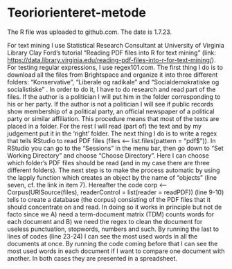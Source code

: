 # Teoriorienteret-metode

The R file was uploaded to github.com. The date is 1.7.23.

For text mining I use Statistical Research Consultant at University of Virginia Library Clay Ford’s tutorial “Reading PDF files into R for text mining” (link: https://data.library.virginia.edu/reading-pdf-files-into-r-for-text-mining/). For testing regular expressions, I use regex101.com. The first thing I do is to download all the files from Brightspace and organize it into three different folders: “Konservative”, “Liberale og radikale” and “Socialdemokratiske og socialistiske” . In order to do it, I have to do research and read part of the files. If the author is a politician I will put him in the folder corresponding to his or her party. If the author is not a politician I will see if public records show membership of a political party, an official newspaper of a political party or similar affiliation. This procedure means that most of the texts are placed in a folder. For the rest I will read (part of) the text and by my judgement put it in the ‘right’ folder.
The next thing I do is to write a regex that tells RStudio to read PDF files (files <– list.files(pattern = “pdf$”)). In RStudio you can go to the “Sessions” in the menu bar, then go down to “Set Working Directory” and choose “Choose Directory”. Here I can choose which folder’s PDF files should be read (and in my case there are three different folders). The next step is to make the process automatic by using the lapply function which creates an object by the name of “objects” (line seven, cf. the link in item 7). Hereafter the code corp <– Corpus(URISource(files), readerControl = list(reader = readPDF)) (line 9-10) tells to create a database (the corpus) consisting of the PDF files that it should concentrate on and read. In doing so it works in principle but not de facto since we A) need a term-document matrix (TDM) counts words for each document and B) we need the regex to clean the document for useless punctuation, stopwords, numbers and such. By running the last to lines of codes (line 23-24) I can see the most used words in all the documents at once. By running the code coming before that I can see the most used words in each document if I want to compare one document with another. In both cases they are presented in a spreadsheet.
